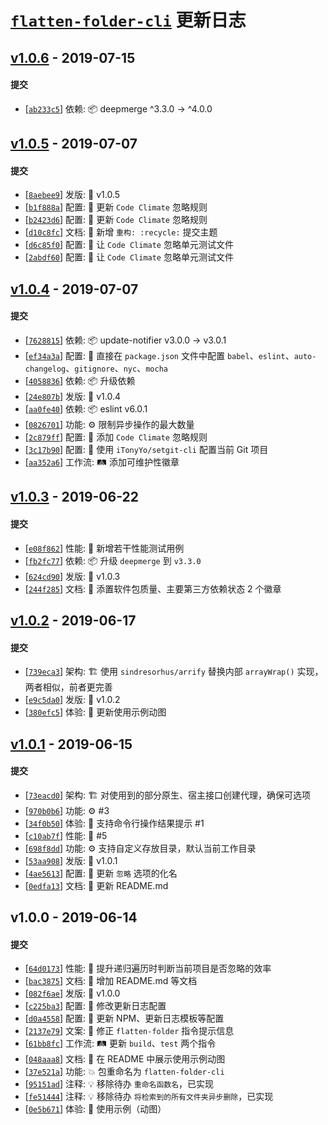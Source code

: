 # [`flatten-folder-cli`][flatten-folder-cli] 更新日志

## [v1.0.6](https://github.com/iTonyYo/flatten-folder-cli/compare/v1.0.5...v1.0.6) - 2019-07-15

#### 提交

- [[`ab233c5`](https://github.com/iTonyYo/flatten-folder-cli/commit/ab233c5a342707a9e68598173854f3f421605152)] 依赖: :package: deepmerge ^3.3.0 -> ^4.0.0
## [v1.0.5](https://github.com/iTonyYo/flatten-folder-cli/compare/v1.0.4...v1.0.5) - 2019-07-07

#### 提交

- [[`8aebee9`](https://github.com/iTonyYo/flatten-folder-cli/commit/8aebee91e8497f15be9690cabbf2aaeb5201a207)] 发版: :bookmark: v1.0.5
- [[`b1f888a`](https://github.com/iTonyYo/flatten-folder-cli/commit/b1f888a5d45c82d93fde28430894e03efdcdeb3b)] 配置: :wrench: 更新 `Code Climate` 忽略规则
- [[`b2423d6`](https://github.com/iTonyYo/flatten-folder-cli/commit/b2423d635997e13cd649950efc090459569aa3dc)] 配置: :wrench: 更新 `Code Climate` 忽略规则
- [[`d10c8fc`](https://github.com/iTonyYo/flatten-folder-cli/commit/d10c8fc5b662235ca95e9e4f54994c8ff4c5040b)] 文档: :memo: 新增 `重构: :recycle:` 提交主题
- [[`d6c85f0`](https://github.com/iTonyYo/flatten-folder-cli/commit/d6c85f08f7fabed32ccafe1b781f6903332017e4)] 配置: :wrench: 让 `Code Climate` 忽略单元测试文件
- [[`2abdf60`](https://github.com/iTonyYo/flatten-folder-cli/commit/2abdf6071dc424ae9304a89b632435692d38c952)] 配置: :wrench: 让 `Code Climate` 忽略单元测试文件
## [v1.0.4](https://github.com/iTonyYo/flatten-folder-cli/compare/v1.0.3...v1.0.4) - 2019-07-07

#### 提交

- [[`7628815`](https://github.com/iTonyYo/flatten-folder-cli/commit/7628815aeb2d957f7e6749479c911783ca93282b)] 依赖: :package: update-notifier v3.0.0 -> v3.0.1
- [[`ef34a3a`](https://github.com/iTonyYo/flatten-folder-cli/commit/ef34a3a3b127e00b953c9bb9892a0304f3b94982)] 配置: :wrench: 直接在 `package.json` 文件中配置 `babel`、`eslint`、`auto-changelog`、`gitignore`、`nyc`、`mocha`
- [[`4058836`](https://github.com/iTonyYo/flatten-folder-cli/commit/4058836e2c4b4cd6b78f1096edf515d0b035e181)] 依赖: :package: 升级依赖
- [[`24e807b`](https://github.com/iTonyYo/flatten-folder-cli/commit/24e807b9bfe3167b6b30f5356f8215249771b927)] 发版: :bookmark: v1.0.4
- [[`aa0fe40`](https://github.com/iTonyYo/flatten-folder-cli/commit/aa0fe40d3c8935717bffd4dfef20719a942e440e)] 依赖: :package: eslint v6.0.1
- [[`0826701`](https://github.com/iTonyYo/flatten-folder-cli/commit/082670113279531d148b64076380230a0d3e955e)] 功能: :gear: 限制异步操作的最大数量
- [[`2c879ff`](https://github.com/iTonyYo/flatten-folder-cli/commit/2c879ff86d4ffff52dfc6e7c5fe6d695f698ab23)] 配置: :wrench: 添加 `Code Climate` 忽略规则
- [[`3c17b90`](https://github.com/iTonyYo/flatten-folder-cli/commit/3c17b905e921a56fd92bcc83bc3aa542eaf2c171)] 配置: :wrench: 使用 `iTonyYo/setgit-cli` 配置当前 Git 项目
- [[`aa352a6`](https://github.com/iTonyYo/flatten-folder-cli/commit/aa352a622086fd6143efc62d7154a476754a7c4f)] 工作流: :railway_track: 添加可维护性徽章
## [v1.0.3](https://github.com/iTonyYo/flatten-folder-cli/compare/v1.0.2...v1.0.3) - 2019-06-22

#### 提交

- [[`e08f862`](https://github.com/iTonyYo/flatten-folder-cli/commit/e08f86258849d44dcec5dd4d79c8e2968ba6f36a)] 性能: :racehorse: 新增若干性能测试用例
- [[`fb2fc77`](https://github.com/iTonyYo/flatten-folder-cli/commit/fb2fc77fa5cfa714067d6f3fc4ff5a8568890ac8)] 依赖: :package: 升级 `deepmerge` 到 `v3.3.0`
- [[`624cd90`](https://github.com/iTonyYo/flatten-folder-cli/commit/624cd90b0fcde780fd91358b99b55fffb050310f)] 发版: :bookmark: v1.0.3
- [[`244f285`](https://github.com/iTonyYo/flatten-folder-cli/commit/244f28568fd12e4c3c762d803d1159d099c487f6)] 文档: :memo: 添置软件包质量、主要第三方依赖状态 2 个徽章
## [v1.0.2](https://github.com/iTonyYo/flatten-folder-cli/compare/v1.0.1...v1.0.2) - 2019-06-17

#### 提交

- [[`739eca3`](https://github.com/iTonyYo/flatten-folder-cli/commit/739eca359b4d6531e98122989f4e37e2eaa666cb)] 架构: :building_construction: 使用 `sindresorhus/arrify` 替换内部 `arrayWrap()` 实现，两者相似，前者更完善
- [[`e9c5da0`](https://github.com/iTonyYo/flatten-folder-cli/commit/e9c5da0c37cb61fc36885ecb9f7bcaecfdb72422)] 发版: :bookmark: v1.0.2
- [[`380efc5`](https://github.com/iTonyYo/flatten-folder-cli/commit/380efc5f5365113c99b57a639051482979382822)] 体验: :children_crossing: 更新使用示例动图
## [v1.0.1](https://github.com/iTonyYo/flatten-folder-cli/compare/v1.0.0...v1.0.1) - 2019-06-15

#### 提交

- [[`73eacd0`](https://github.com/iTonyYo/flatten-folder-cli/commit/73eacd09eccbb1b8af7e6d4beff47c7d742f16da)] 架构: :building_construction: 对使用到的部分原生、宿主接口创建代理，确保可选项
- [[`970b0b6`](https://github.com/iTonyYo/flatten-folder-cli/commit/970b0b6761cb66c9d312659e30db986f04f504ae)] 功能: :gear: #3
- [[`34f0b50`](https://github.com/iTonyYo/flatten-folder-cli/commit/34f0b50f3166f5bcb5c3b58a9a65ff85f46cf701)] 体验: :children_crossing: 支持命令行操作结果提示 #1
- [[`c10ab7f`](https://github.com/iTonyYo/flatten-folder-cli/commit/c10ab7fe23cd8f0b68ed17605bb90ba0bcdccd86)] 性能: :racehorse: #5
- [[`698f8dd`](https://github.com/iTonyYo/flatten-folder-cli/commit/698f8dddafc2a1afd0674bed5c9272c8242dc6f3)] 功能: :gear: 支持自定义存放目录，默认当前工作目录
- [[`53aa908`](https://github.com/iTonyYo/flatten-folder-cli/commit/53aa908242a26d906a1484c5e3581089c72790a3)] 发版: :bookmark: v1.0.1
- [[`4ae5613`](https://github.com/iTonyYo/flatten-folder-cli/commit/4ae56136c2d1fcb985a293a66d87090e70427387)] 配置: :wrench: 更新 `忽略` 选项的化名
- [[`0edfa13`](https://github.com/iTonyYo/flatten-folder-cli/commit/0edfa130d31cfed392f8967628dda97483914bf3)] 文档: :memo: 更新 README.md
## v1.0.0 - 2019-06-14

#### 提交

- [[`64d0173`](https://github.com/iTonyYo/flatten-folder-cli/commit/64d0173720ba40918f211c9d3de9d6f901ed1c92)] 性能: :racehorse: 提升递归遍历时判断当前项目是否忽略的效率
- [[`bac3875`](https://github.com/iTonyYo/flatten-folder-cli/commit/bac3875a9710ac88d647c28fed67b3a5f0557a4a)] 文档: :memo: 增加 README.md 等文档
- [[`082f6ae`](https://github.com/iTonyYo/flatten-folder-cli/commit/082f6aec1b1b621bf8b4fc1ac3e1b11bc50cf24a)] 发版: :bookmark: v1.0.0
- [[`c225ba3`](https://github.com/iTonyYo/flatten-folder-cli/commit/c225ba3f1f9bfd01c8df6ba13a621b98211eddf6)] 配置: :wrench: 修改更新日志配置
- [[`d0a4558`](https://github.com/iTonyYo/flatten-folder-cli/commit/d0a4558d440e3f75b3187e7b7304fd0a66a4db76)] 配置: :wrench: 更新 NPM、更新日志模板等配置
- [[`2137e79`](https://github.com/iTonyYo/flatten-folder-cli/commit/2137e797f2b79d3808a83c26c502107fd20ad25c)] 文案: :speech_balloon: 修正 `flatten-folder` 指令提示信息
- [[`61bb8fc`](https://github.com/iTonyYo/flatten-folder-cli/commit/61bb8fc21925cd092fc1d0922466bd4666d7a6e5)] 工作流: :railway_track: 更新 `build`、`test` 两个指令
- [[`048aaa8`](https://github.com/iTonyYo/flatten-folder-cli/commit/048aaa86f7c70a139fd607cfa64b7dfb5772110e)] 文档: :memo: 在 README 中展示使用示例动图
- [[`37e521a`](https://github.com/iTonyYo/flatten-folder-cli/commit/37e521a0fdc7a3c9cc86fbffc8467c326dd78dd6)] 功能: :boom: 包重命名为 `flatten-folder-cli`
- [[`95151ad`](https://github.com/iTonyYo/flatten-folder-cli/commit/95151ad37cf43ce687a71c5d84470887ea720c05)] 注释: :bulb: 移除待办 `重命名函数名`，已实现
- [[`fe51444`](https://github.com/iTonyYo/flatten-folder-cli/commit/fe51444a69c863cb0204dbbfa29b8ce0d400c1ad)] 注释: :bulb: 移除待办 `将检索到的所有文件夹异步删除`，已实现
- [[`0e5b671`](https://github.com/iTonyYo/flatten-folder-cli/commit/0e5b671d93e81f6c7f76d4c06ceb59403dd859fa)] 体验: :children_crossing: 使用示例（动图）

[flatten-folder-cli]: https://github.com/iTonyYo/flatten-folder-cli
